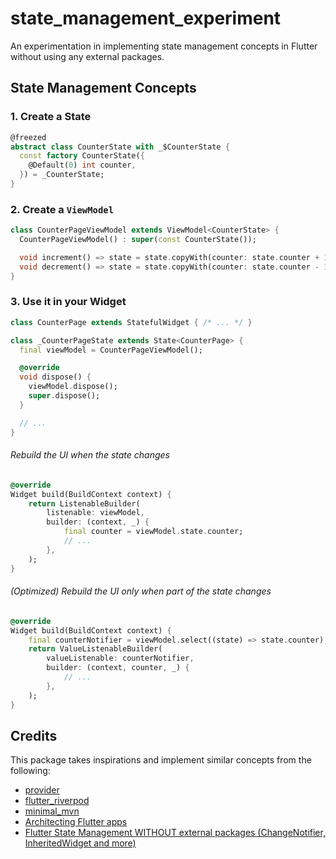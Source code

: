 # state_management_experiment

An experimentation in implementing state management concepts in Flutter without using any external packages.

## State Management Concepts

### 1. Create a State

```dart
@freezed
abstract class CounterState with _$CounterState {
  const factory CounterState({
    @Default(0) int counter,
  }) = _CounterState;
}
```

### 2. Create a `ViewModel`

```dart
class CounterPageViewModel extends ViewModel<CounterState> {
  CounterPageViewModel() : super(const CounterState());

  void increment() => state = state.copyWith(counter: state.counter + 1);
  void decrement() => state = state.copyWith(counter: state.counter - 1);
}
```

### 3. Use it in your Widget

```dart
class CounterPage extends StatefulWidget { /* ... */ }

class _CounterPageState extends State<CounterPage> {
  final viewModel = CounterPageViewModel();

  @override
  void dispose() {
    viewModel.dispose();
    super.dispose();
  }

  // ...
}
```

###### Rebuild the UI when the state changes

```dart
@override
Widget build(BuildContext context) {
    return ListenableBuilder(
        listenable: viewModel,
        builder: (context, _) {
            final counter = viewModel.state.counter;
            // ...
        },
    );
}
```

###### (Optimized) Rebuild the UI only when part of the state changes

```dart
@override
Widget build(BuildContext context) {
    final counterNotifier = viewModel.select((state) => state.counter);
    return ValueListenableBuilder(
        valueListenable: counterNotifier,
        builder: (context, counter, _) {
            // ...
        },
    );
}
```

## Credits

This package takes inspirations and implement similar concepts from the following:

- [provider](https://pub.dev/packages/provider)
- [flutter_riverpod](https://pub.dev/packages/flutter_riverpod)
- [minimal_mvn](https://pub.dev/packages/minimal_mvn)
- [Architecting Flutter apps](https://docs.flutter.dev/app-architecture)
- [Flutter State Management WITHOUT external packages (ChangeNotifier, InheritedWidget and more)](https://www.youtube.com/watch?v=VPRzLMyI1HY)
